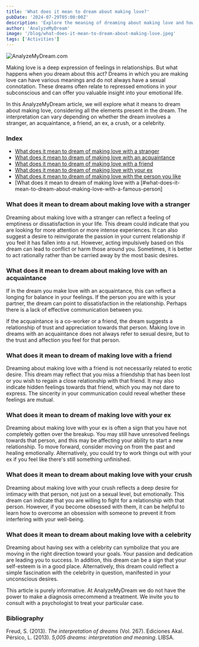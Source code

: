 ```yaml
---
title: 'What does it mean to dream about making love?'
pubDate: '2024-07-29T05:00:00Z'
description: 'Explore the meaning of dreaming about making love and how to interpret this type of dream according to psychoanalysis.'
author: 'AnalyzeMyDream'
image: '/blog/what-does-it-mean-to-dream-about-making-love.jpeg'
tags: ['Activities']
---
```


![AnalyzeMyDream.com](/blog/what-does-it-mean-to-dream-about-making-love.jpeg)

Making love is a deep expression of feelings in relationships. But what happens when you dream about this act? Dreams in which you are making love can have various meanings and do not always have a sexual connotation. These dreams often relate to repressed emotions in your subconscious and can offer you valuable insight into your emotional life.

In this AnalyzeMyDream article, we will explore what it means to dream about making love, considering all the elements present in the dream. The interpretation can vary depending on whether the dream involves a stranger, an acquaintance, a friend, an ex, a crush, or a celebrity.

### Index

- [What does it mean to dream of making love with a stranger](#what-does-it-mean-to-dream-of-making-love-with-a-stranger)
- [What does it mean to dream of making love with an acquaintance](#what-does-it-mean-to-dream-of-making-love-with-an-acquaintance)
- [What does it mean to dream of making love with a friend](#what-does-it-mean-to-dream-of-making-love-with-a-friend)
- [What does it mean to dream of making love with your ex](#what-does-it-mean-to-dream-of-making-love-with-your-ex)
- [What does it mean to dream of making love with the person you like](#what-does-it-mean-to-dream-of-making-love-with-the-person-you-like)
- [What does it mean to dream of making love with a [#what-does-it-mean-to-dream-about-making-love-with-a-famous-person]

### What does it mean to dream about making love with a stranger

Dreaming about making love with a stranger can reflect a feeling of emptiness or dissatisfaction in your life. This dream could indicate that you are looking for more attention or more intense experiences. It can also suggest a desire to reinvigorate the passion in your current relationship if you feel it has fallen into a rut. However, acting impulsively based on this dream can lead to conflict or harm those around you. Sometimes, it is better to act rationally rather than be carried away by the most basic desires.

### What does it mean to dream about making love with an acquaintance

If in the dream you make love with an acquaintance, this can reflect a longing for balance in your feelings. If the person you are with is your partner, the dream can point to dissatisfaction in the relationship. Perhaps there is a lack of effective communication between you. 

If the acquaintance is a co-worker or a friend, the dream suggests a relationship of trust and appreciation towards that person. Making love in dreams with an acquaintance does not always refer to sexual desire, but to the trust and affection you feel for that person.

### What does it mean to dream of making love with a friend

Dreaming about making love with a friend is not necessarily related to erotic desire. This dream may reflect that you miss a friendship that has been lost or you wish to regain a close relationship with that friend. It may also indicate hidden feelings towards that friend, which you may not dare to express. The sincerity in your communication could reveal whether these feelings are mutual.

### What does it mean to dream of making love with your ex

Dreaming about making love with your ex is often a sign that you have not completely gotten over the breakup. You may still have unresolved feelings towards that person, and this may be affecting your ability to start a new relationship. To move forward, consider moving on from the past and healing emotionally. Alternatively, you could try to work things out with your ex if you feel like there's still something unfinished. 

### What does it mean to dream about making love with your crush

Dreaming about making love with your crush reflects a deep desire for intimacy with that person, not just on a sexual level, but emotionally. This dream can indicate that you are willing to fight for a relationship with that person. However, if you become obsessed with them, it can be helpful to learn how to overcome an obsession with someone to prevent it from interfering with your well-being. 

### What does it mean to dream about making love with a celebrity

Dreaming about having sex with a celebrity can symbolize that you are moving in the right direction toward your goals. Your passion and dedication are leading you to success. In addition, this dream can be a sign that your self-esteem is in a good place. Alternatively, this dream could reflect a simple fascination with the celebrity in question, manifested in your unconscious desires. 

This article is purely informative. At AnalyzeMyDream we do not have the power to make a diagnosis orrecommend a treatment. We invite you to consult with a psychologist to treat your particular case.

### Bibliography

Freud, S. (2013). *The interpretation of dreams* (Vol. 267). Ediciones Akal. 
Pérsico, L. (2013). *5,005 dreams: interpretation and meaning*. LIBSA.